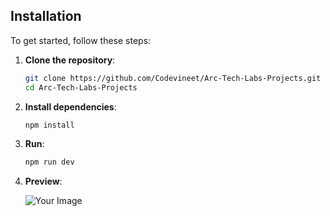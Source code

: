 ## Installation

To get started, follow these steps:

1. **Clone the repository**:
    ```bash
    git clone https://github.com/Codevineet/Arc-Tech-Labs-Projects.git
    cd Arc-Tech-Labs-Projects
    ```

2. **Install dependencies**:
    ```bash
    npm install
    ```

3. **Run**:
    ```bash
    npm run dev
    ```

4. **Preview**:

   ![Your Image](./images/Screenshot%202025-02-02%20150124.png)

